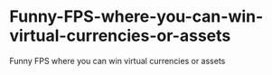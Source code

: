 Funny-FPS-where-you-can-win-virtual-currencies-or-assets
========================================================

Funny FPS where you can win virtual currencies or assets